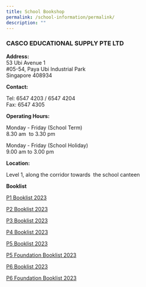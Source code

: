 ```yaml
---
title: School Bookshop
permalink: /school-information/permalink/
description: ""
---
```

### CASCO EDUCATIONAL SUPPLY PTE LTD
**Address:**  
53 Ubi Avenue 1  
#05-54, Paya Ubi Industrial Park  
Singapore 408934  
  
**Contact:**

Tel: 6547 4203 / 6547 4204  
Fax: 6547 4305

**Operating Hours:**

Monday - Friday (School Term)  
8.30 am  to 3.30 pm

Monday - Friday (School Holiday)  
9.00 am to 3.00 pm


**Location:**

Level 1, along the corridor towards  the school canteen

**Booklist**

[P1 Booklist 2023](/files/p1_001.pdf)

[P2 Booklist 2023](/files/p2_001.pdf)

[P3 Booklist 2023](/files/p3_001.pdf)

[P4 Booklist 2023](/files/p4_001.pdf)

[P5 Booklist 2023](/files/p5_001.pdf)

[P5 Foundation Booklist 2023](/files/p5f_001.pdf)

[P6 Booklist 2023](/files/p6_001.pdf)

[P6 Foundation Booklist 2023](/files/p6f_001.pdf)